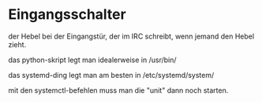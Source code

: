 # Eingangsschalter
der Hebel bei der Eingangstür, der im IRC schreibt, wenn jemand den Hebel zieht.

das python-skript legt man idealerweise in /usr/bin/

das systemd-ding legt man am besten in /etc/systemd/system/

mit den systemctl-befehlen muss man die "unit" dann noch starten.
